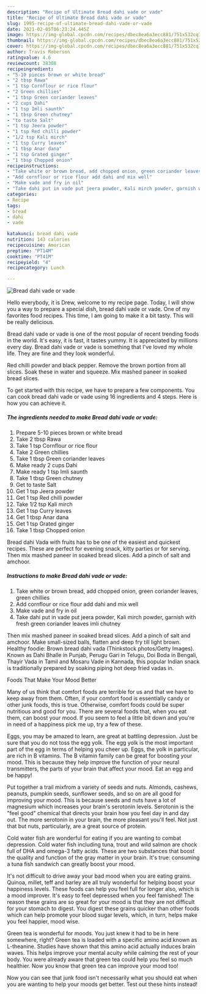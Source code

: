 ```yaml
---
description: "Recipe of Ultimate Bread dahi vade or vade"
title: "Recipe of Ultimate Bread dahi vade or vade"
slug: 1995-recipe-of-ultimate-bread-dahi-vade-or-vade
date: 2021-02-05T06:23:24.445Z
image: https://img-global.cpcdn.com/recipes/dbec8ea6a3ecc881/751x532cq70/bread-dahi-vade-or-vade-recipe-main-photo.jpg
thumbnail: https://img-global.cpcdn.com/recipes/dbec8ea6a3ecc881/751x532cq70/bread-dahi-vade-or-vade-recipe-main-photo.jpg
cover: https://img-global.cpcdn.com/recipes/dbec8ea6a3ecc881/751x532cq70/bread-dahi-vade-or-vade-recipe-main-photo.jpg
author: Travis Roberson
ratingvalue: 4.6
reviewcount: 38308
recipeingredient:
- "5-10 pieces brown or white bread"
- "2 tbsp Rawa"
- "1 tsp Cornflour or rice flour"
- "2 Green chillies"
- "1 tbsp Green coriander leaves"
- "2 cups Dahi"
- "1 tsp Imli saunth"
- "1 tbsp Green chutney"
- "to taste Salt"
- "1 tsp Jeera powder"
- "1 tsp Red chilli powder"
- "1/2 tsp Kali mirch"
- "1 tsp Curry leaves"
- "1 tbsp Anar dana"
- "1 tsp Grated ginger"
- "1 tbsp Chopped onion"
recipeinstructions:
- "Take white or brown bread, add chopped onion, green coriander leaves, green chillies"
- "Add cornflour or rice flour add dahi and mix well"
- "Make vade and fry in oil"
- "Take dahi put in vade put jeera powder, Kali mirch powder, garnish with fresh green coriander leaves imli chutney"
categories:
- Recipe
tags:
- bread
- dahi
- vade

katakunci: bread dahi vade 
nutrition: 143 calories
recipecuisine: American
preptime: "PT14M"
cooktime: "PT41M"
recipeyield: "4"
recipecategory: Lunch

---
```



![Bread dahi vade or vade](https://img-global.cpcdn.com/recipes/dbec8ea6a3ecc881/751x532cq70/bread-dahi-vade-or-vade-recipe-main-photo.jpg)

Hello everybody, it is Drew, welcome to my recipe page. Today, I will show you a way to prepare a special dish, bread dahi vade or vade. One of my favorites food recipes. This time, I am going to make it a bit tasty. This will be really delicious.

Bread dahi vade or vade is one of the most popular of recent trending foods in the world. It's easy, it is fast, it tastes yummy. It is appreciated by millions every day. Bread dahi vade or vade is something that I've loved my whole life. They are fine and they look wonderful.

Red chilli powder and black pepper. Remove the brown portion from all slices. Soak these in water and squeeze. Mix mashed paneer in soaked bread slices.


To get started with this recipe, we have to prepare a few components. You can cook bread dahi vade or vade using 16 ingredients and 4 steps. Here is how you can achieve it.

<!--inarticleads1-->

##### The ingredients needed to make Bread dahi vade or vade:

1. Prepare 5-10 pieces brown or white bread
1. Take 2 tbsp Rawa
1. Take 1 tsp Cornflour or rice flour
1. Take 2 Green chillies
1. Take 1 tbsp Green coriander leaves
1. Make ready 2 cups Dahi
1. Make ready 1 tsp Imli saunth
1. Take 1 tbsp Green chutney
1. Get to taste Salt
1. Get 1 tsp Jeera powder
1. Get 1 tsp Red chilli powder
1. Take 1/2 tsp Kali mirch
1. Get 1 tsp Curry leaves
1. Get 1 tbsp Anar dana
1. Get 1 tsp Grated ginger
1. Take 1 tbsp Chopped onion


Bread dahi Vada with fruits has to be one of the easiest and quickest recipes. These are perfect for evening snack, kitty parties or for serving. Then mix mashed paneer in soaked bread slices. Add a pinch of salt and amchoor. 

<!--inarticleads2-->

##### Instructions to make Bread dahi vade or vade:

1. Take white or brown bread, add chopped onion, green coriander leaves, green chillies
1. Add cornflour or rice flour add dahi and mix well
1. Make vade and fry in oil
1. Take dahi put in vade put jeera powder, Kali mirch powder, garnish with fresh green coriander leaves imli chutney


Then mix mashed paneer in soaked bread slices. Add a pinch of salt and amchoor. Make small-sized balls, flatten and deep fry till light brown. Healthy foodie: Brown bread dahi vada (Thinkstock photos/Getty Images). Known as Dahi Bhalle in Punjab, Perugu Gari in Telugu, Doi Boda in Bengali, Thayir Vada in Tamil and Mosaru Vade in Kannada, this popular Indian snack is traditionally prepared by soaking piping hot deep fried vadas in. 

Foods That Make Your Mood Better


Many of us think that comfort foods are terrible for us and that we have to keep away from them. Often, if your comfort food is essentially candy or other junk foods, this is true. Otherwise, comfort foods could be super nutritious and good for you. There are several foods that, when you eat them, can boost your mood. If you seem to feel a little bit down and you're in need of a happiness pick me up, try a few of these.

Eggs, you may be amazed to learn, are great at battling depression. Just be sure that you do not toss the egg yolk. The egg yolk is the most important part of the egg in terms of helping you cheer up. Eggs, the yolk in particular, are rich in B vitamins. The B vitamin family can be great for boosting your mood. This is because they help improve the function of your neural transmitters, the parts of your brain that affect your mood. Eat an egg and be happy!

Put together a trail mixfrom a variety of seeds and nuts. Almonds, cashews, peanuts, pumpkin seeds, sunflower seeds, and so on are all good for improving your mood. This is because seeds and nuts have a lot of magnesium which increases your brain's serotonin levels. Serotonin is the "feel good" chemical that directs your brain how you feel day in and day out. The more serotonin in your brain, the more pleasant you'll feel. Not just that but nuts, particularly, are a great source of protein.

Cold water fish are wonderful for eating if you are wanting to combat depression. Cold water fish including tuna, trout and wild salmon are chock full of DHA and omega-3 fatty acids. These are two substances that boost the quality and function of the gray matter in your brain. It's true: consuming a tuna fish sandwich can greatly boost your mood. 

It's not difficult to drive away your bad mood when you are eating grains. Quinoa, millet, teff and barley are all truly wonderful for helping boost your happiness levels. These foods can help you feel full for longer also, which is a mood improver. It's easy to feel depressed when you feel famished! The reason these grains are so great for your mood is that they are not difficult for your stomach to digest. You digest these grains quicker than other foods which can help promote your blood sugar levels, which, in turn, helps make you feel happier, mood wise.

Green tea is wonderful for moods. You just knew it had to be in here somewhere, right? Green tea is loaded with a specific amino acid known as L-theanine. Studies have shown that this amino acid actually induces brain waves. This helps improve your mental acuity while calming the rest of your body. You were already aware that green tea could help you feel so much healthier. Now you know that green tea can improve your mood too!

Now you can see that junk food isn't necessarily what you should eat when you are wanting to help your moods get better. Test out  these hints  instead!

